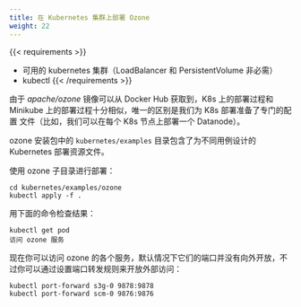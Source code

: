 ```yaml
---
title: 在 Kubernetes 集群上部署 Ozone
weight: 22
---
```

<!---
  Licensed to the Apache Software Foundation (ASF) under one or more
  contributor license agreements.  See the NOTICE file distributed with
  this work for additional information regarding copyright ownership.
  The ASF licenses this file to You under the Apache License, Version 2.0
  (the "License"); you may not use this file except in compliance with
  the License.  You may obtain a copy of the License at

      http://www.apache.org/licenses/LICENSE-2.0

  Unless required by applicable law or agreed to in writing, software
  distributed under the License is distributed on an "AS IS" BASIS,
  WITHOUT WARRANTIES OR CONDITIONS OF ANY KIND, either express or implied.
  See the License for the specific language governing permissions and
  limitations under the License.
-->


{{< requirements >}}
 * 可用的 kubernetes 集群（LoadBalancer 和 PersistentVolume 非必需）
 * kubectl
{{< /requirements >}}


由于 _apache/ozone_ 镜像可以从 Docker Hub 获取到，K8s 上的部署过程和 Minikube 上的部署过程十分相似，唯一的区别是我们为 K8s 部署准备了专门的配置
文件（比如，我们可以在每个 K8s 节点上部署一个 Datanode）。


ozone 安装包中的 `kubernetes/examples` 目录包含了为不同用例设计的 Kubernetes 部署资源文件。

使用 ozone 子目录进行部署：

```
cd kubernetes/examples/ozone
kubectl apply -f .
```

用下面的命令检查结果：

```
kubectl get pod
访问 ozone 服务
```

现在你可以访问 ozone 的各个服务，默认情况下它们的端口并没有向外开放，不过你可以通过设置端口转发规则来开放外部访问：

```
kubectl port-forward s3g-0 9878:9878
kubectl port-forward scm-0 9876:9876
```
